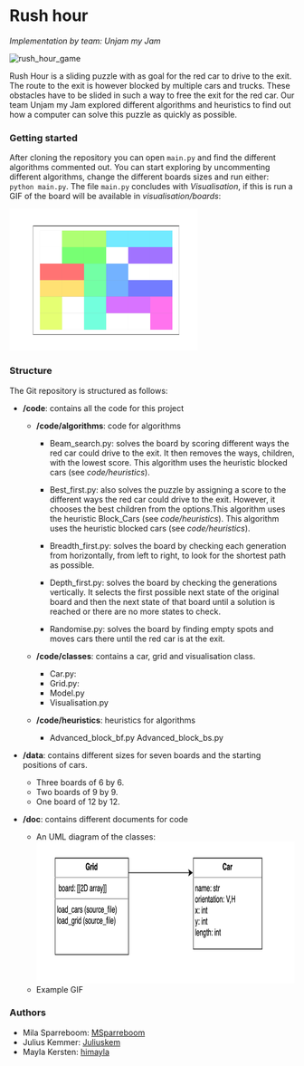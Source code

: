 # Rush hour 
<i>Implementation by team: Unjam my Jam</i>

<img src="https://toyzoona.net/2955-medium_default/rush-hour-logic-game.jpg" alt="rush_hour_game" height="250"></img>

Rush Hour is a sliding puzzle with as goal for the red car to drive to the exit. The route to the exit is however blocked by multiple cars and trucks. These obstacles have to be slided in such a way to free the exit for the red car.
Our team Unjam my Jam explored different algorithms and heuristics to find out how a computer can solve this puzzle as quickly as possible.


### Getting started
After cloning the repository you can open ```main.py``` and find the different algorithms commented out. You can start exploring by uncommenting different algorithms, change the different boards sizes and run either: ```python main.py```.
The file ```main.py``` concludes with *Visualisation*, if this is run a GIF of the board will be available in *visualisation/boards*:

<img src="doc/ex_depth.gif" alt="example gif" height="250"></img>


### Structure
The Git repository is structured as follows:
* **/code**: contains all the code for this project
    *  **/code/algorithms**: code for algorithms

        * Beam_search.py: solves the board by scoring different ways the red car could drive to the exit. It then removes the ways, children, with the lowest score. This algorithm uses the heuristic blocked cars (see *code/heuristics*).

        * Best_first.py: also solves the puzzle by assigning a score to the different ways the red car could drive to the exit. However, it chooses the best children from the options.This algorithm uses the heuristic Block_Cars (see *code/heuristics*). This algorithm uses the heuristic blocked cars (see *code/heuristics*).

        * Breadth_first.py: solves the board by checking each generation from horizontally, from left to right, to look for the shortest path as possible.

        * Depth_first.py: solves the board by checking the generations vertically. It selects the first possible next state of the original board and then the next state of that board until a solution is reached or there are no more states to check. 

        * Randomise.py: solves the board by finding empty spots and moves cars there until the red car is at the exit.

    * **/code/classes**: contains a car, grid and visualisation class.
        * Car.py:
        * Grid.py:
        * Model.py
        * Visualisation.py
    
    * **/code/heuristics**: heuristics for algorithms
        * Advanced_block_bf.py
        Advanced_block_bs.py

* **/data**: contains different sizes for seven boards and the starting positions of cars.
    * Three boards of 6 by 6.
    * Two boards of 9 by 9.
    * One board of 12 by 12.

* **/doc**: contains different documents for code
    * An UML diagram of the classes:
    <img src="doc/UML_diagram.png" alt="UML diagram" height="250"></img>
    * Example GIF

### Authors
* Mila Sparreboom: [MSparreboom](https://github.com/MSparreboom)
* Julius Kemmer: [Juliuskem](https://github.com/juliuskem)
* Mayla Kersten: [himayla](https://github.com/himayla/)